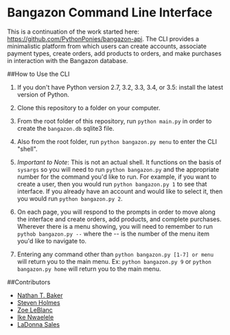 # Bangazon Command Line Interface

This is a continuation of the work started here: https://github.com/PythonPonies/bangazon-api. The CLI provides a minimalistic platform from which users can create accounts, associate payment types, create orders, add products to orders, and make purchases in interaction with the Bangazon database. 

##How to Use the CLI
1. If you don't have Python version 2.7, 3.2, 3.3, 3.4, or 3.5: install the latest version of Python.

2. Clone this repository to a folder on your computer.

3. From the root folder of this repository, run `python main.py` in order to create the `bangazon.db` sqlite3 file.

4. Also from the root folder, run `python bangazon.py menu` to enter the CLI "shell". 

  1. *Important to Note*: This is not an actual shell. It functions on the basis of `sysargs` so you will need to run `python bangazon.py` and the appropriate number for the command you'd like to run. For example, if you want to create a user, then you would run `python bangazon.py 1` to see that interface. If you already have an account and would like to select it, then you would run `python bangazon.py 2`.
  
5. On each page, you will respond to the prompts in order to move along the interface and create orders, add products, and complete purchases. Wherever there is a menu showing, you will need to remember to run `pythob bangazon.py --` where the -- is the number of the menu item you'd like to navigate to.

6. Entering any command other than `python bangazon.py [1-7] or menu` will return you to the main menu. Ex: `python bangazon.py 9` or `python bangazon.py home` will return you to the main menu.

##Contributors
- [Nathan T. Baker](https://github.com/nathantbaker)
- [Steven Holmes](https://github.com/stevenwally)
- [Zoe LeBlanc](https://github.com/ZoeLeBlanc)
- [Ike Nwaelele](https://github.com/consumerike)
- [LaDonna Sales](https://github.com/sales-ls21)

